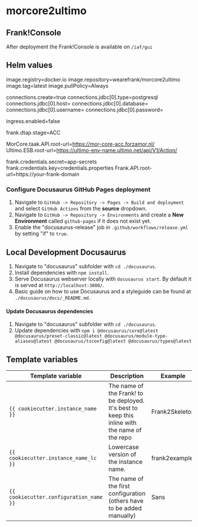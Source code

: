 # morcore2ultimo

## Frank!Console

After deployment the Frank!Console is available on `/iaf/gui`

## Helm values

  image.registry=docker.io
  image.repository=wearefrank/morcore2ultimo
  image.tag=latest
  image.pullPolicy=Always

  connections.create=true
  connections.jdbc[0].type=postgresql
  connections.jdbc[0].host=
  connections.jdbc[0].database=
  connections.jdbc[0].username=
  connections.jdbc[0].password=

  ingress.enabled=false

  frank.dtap.stage=ACC

  MorCore.taak.API.root-url=https://mor-core-acc.forzamor.nl/
  Ultimo.ESB.root-url=https://ultimo-env-name.ultimo.net/api/V1/Action/

  frank.credentials.secret=app-secrets
  frank.credentials.key=credentials.properties
  Frank.API.root-url=https://your-frank-domain

### Configure Docusaurus GitHub Pages deployment
1. Navigate to `GitHub -> Repository -> Pages -> Build and deployment` and select `GitHub Actions` from the **source** dropdown.
2. Navigate to `GitHub -> Repository -> Environments` and create a **New Environment** called `github-pages` if it does not exist yet.
3. Enable the "docusaurus-release" job in `.github/workflows/release.yml` by setting "if" to `true`.

## Local Development Docusaurus
1. Navigate to "docusaurus" subfolder with `cd ./docusaurus`.
2. Install dependencies with `npm install`.
3. Serve Docusaurus webserver locally with `docusaurus start`. By default it is served at `http://localhost:3000/`.
4. Basic guide on how to use Docusaurus and a styleguide can be found at `./docusaurus/docs/_README.md`.

#### Update Docusaurus dependencies
1. Navigate to "docusaurus" subfolder with `cd ./docusaurus`.
2. Update dependencies with `npm i @docusaurus/core@latest @docusaurus/preset-classic@latest @docusaurus/module-type-aliases@latest @docusaurus/tsconfig@latest @docusaurus/types@latest`

## Template variables

| Template variable             | Description                                                                                    | Example        |
|-------------------------------|------------------------------------------------------------------------------------------------|----------------|
| `{{ cookiecutter.instance_name }}`            | The name of the Frank! to be deployed. It's best to keep this inline with the name of the repo | Frank2Skeleton |
| `{{ cookiecutter.instance_name_lc }}`         | Lowercase version of the instance name.                                                        | frank2example  |
| `{{ cookiecutter.configuration_name }}`       | The name of the first configuration (others have to be added manually)                         | Sans           |
